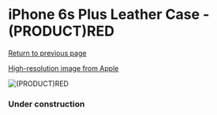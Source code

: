 # iPhone 6s Plus Leather Case - (PRODUCT)RED

[Return to previous page](/iphone_6)

[High-resolution image from Apple](https://store.storeimages.cdn-apple.com/8756/as-images.apple.com/is/MKXG2?wid=4500&hei=4500&fmt=png)

<div style="width: 384px"><img src="/everyphone/MKXG2.png" alt="(PRODUCT)RED"></div>

### Under construction
